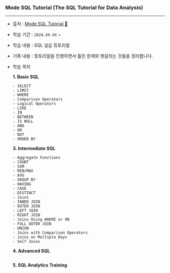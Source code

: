 ### Mode SQL Tutorial (The SQL Tutorial for Data Analysis)
---
- 출처 : [Mode SQL Tutorial 🔗](https://mode.com/sql-tutorial/introduction-to-sql/)
- 학습 기간 : `2024.XX.XX` ~
- 학습 내용 : SQL 실습 튜토리얼
- 기록 내용 : 튜토리얼을 진행하면서 틀린 문제와 헷갈리는 것들을 정리합니다.
- 학습 목차

    **1. Basic SQL** 
    ```
    - SELECT
    - LIMIT
    - WHERE
    - Comparison Operators
    - Logical Operators
    - LIKE
    - IN
    - BETWEEN
    - IS NULL
    - AND
    - OR
    - NOT
    - ORDER BY
    ``` 
  **3. Intermediate SQL**
    ```
    - Aggregate Functions
    - COUNT
    - SUM
    - MIN/MAX
    - AVG
    - GROUP BY
    - HAVING
    - CASE
    - DISTINCT
    - Joins
    - INNER JOIN
    - OUTER JOIN
    - LEFT JOIN
    - RIGHT JOIN
    - Joins Using WHERE or ON
    - FULL OUTER JOIN
    - UNION
    - Joins with Comparison Operators
    - Joins on Multiple Keys
    - Self Joins
    ```
  **4. Advanced SQL**
    ```
    ```
  **5. SQL Analytics Training**
    ```
    ```
  
